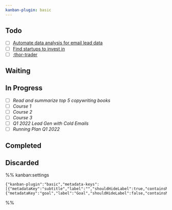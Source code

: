 ```yaml
---
kanban-plugin: basic
---
```


## Todo

* [ ] [Automate data analysis for email lead data](;%20Automate%20data%20analysis%20for%20email%20lead%20data.md)
* [ ] [Find startups to invest in](;%20Find%20startups%20to%20invest%20in.md)
* [ ] [;thor-trader](;thor-trader.md)

## Waiting

## In Progress

* [ ] *Read and summarize top 5 copywriting books*
* [ ] *Course 1*
* [ ] *Course 2*
* [ ] *Course 3*
* [ ] *Q1 2022 Lead Gen with Cold Emails*
* [ ] *Running Plan Q1 2022*

## Completed

## Discarded

%% kanban:settings

````
{"kanban-plugin":"basic","metadata-keys":[{"metadataKey":"subtitle","label":"","shouldHideLabel":true,"containsMarkdown":true},{"metadataKey":"goal","label":"Goal","shouldHideLabel":false,"containsMarkdown":true}]}
````

%%
